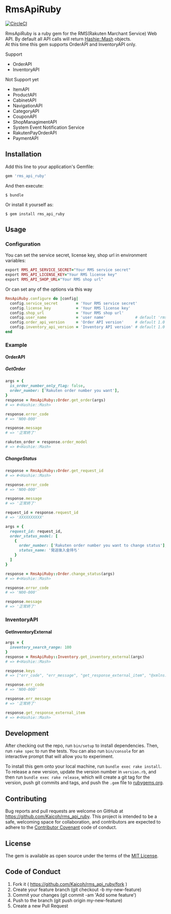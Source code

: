 # RmsApiRuby

[![CircleCI](https://circleci.com/gh/Kaicoh/rms_api_ruby/tree/master.svg?style=svg)](https://circleci.com/gh/Kaicoh/rms_api_ruby/tree/master)

RmsApiRuby is a ruby gem for the RMS(Rakuten Marchant Service) Web API. By default all API calls will return [Hashie::Mash](https://github.com/intridea/hashie/tree/v1.2.0) objects.  
At this time this gem supports OrderAPI and InventoryAPI only.

Support
- OrderAPI
- InventoryAPI

Not Support yet
- ItemAPI
- ProductAPI
- CabinetAPI
- NavigationAPI
- CategoryAPI
- CouponAPI
- ShopManagimentAPI
- System Event Notification Service
- RakutenPayOrderAPI
- PaymentAPI

## Installation

Add this line to your application's Gemfile:

```ruby
gem 'rms_api_ruby'
```

And then execute:

    $ bundle

Or install it yourself as:

    $ gem install rms_api_ruby

## Usage

### Configuration

You can set the service secret, license key, shop url in environment variables:

```ruby
export RMS_API_SERVICE_SECRET="Your RMS service secret"
export RMS_API_LICENSE_KEY="Your RMS license key"
export RMS_API_SHOP_URL="Your RMS shop url"
```

Or can set any of the options via this way

```ruby
RmsApiRuby.configure do |config|
  config.service_secret        = 'Your RMS service secret'
  config.license_key           = 'Your RMS license key'
  config.shop_url              = 'Your RMS shop url'
  config.user_name             = 'user name'             # default 'rms_api_ruby'
  config.order_api_version     = 'Order API version'     # default 1.0
  config.inventory_api_version = 'Inventory API version' # default 1.0
end
```

### Example

#### OrderAPI

##### GetOrder

```ruby
args = {
  is_order_number_only_flag: false,
  order_number: ['Rakuten order number you want'],
}
response = RmsApiRuby::Order.get_order(args)
# => #<Hashie::Mash>

response.error_code
# => 'N00-000'

response.message
# => '正常終了'

rakuten_order = response.order_model
# => #<Hashie::Mash>
```

##### ChangeStatus

```ruby
response = RmsApiRuby::Order.get_request_id
# => #<Hashie::Mash>

response.error_code
# => 'N00-000'

response.message
# => '正常終了'

request_id = response.request_id
# => 'XXXXXXXXXX'

args = {
  request_id: request_id,
  order_status_model: [
    {
      order_number: ['Rakuten order number you want to change status'],
      status_name: '発送後入金待ち'
    }
  ]
}

response = RmsApiRuby::Order.change_status(args)
# => #<Hashie::Mash>

response.error_code
# => 'N00-000'

response.message
# => '正常終了'

```

### InventoryAPI

#### GetInventoryExternal

```ruby
args = {
  inventory_search_range: 100
}
response = RmsApiRuby::Inventory.get_inventory_external(args)
# => #<Hashie::Mash>

response.keys
# => ["err_code", "err_message", "get_response_external_item", "@xmlns:n1", "@xmlns:n2", "@xsi:type"]

response.err_code
# => 'N00-000'

response.err_message
# => '正常終了'

response.get_response_external_item
# => #<Hashie::Mash>
```

## Development

After checking out the repo, run `bin/setup` to install dependencies. Then, run `rake spec` to run the tests. You can also run `bin/console` for an interactive prompt that will allow you to experiment.

To install this gem onto your local machine, run `bundle exec rake install`. To release a new version, update the version number in `version.rb`, and then run `bundle exec rake release`, which will create a git tag for the version, push git commits and tags, and push the `.gem` file to [rubygems.org](https://rubygems.org).

## Contributing

Bug reports and pull requests are welcome on GitHub at https://github.com/Kaicoh/rms_api_ruby. This project is intended to be a safe, welcoming space for collaboration, and contributors are expected to adhere to the [Contributor Covenant](http://contributor-covenant.org) code of conduct.

## License

The gem is available as open source under the terms of the [MIT License](https://opensource.org/licenses/MIT).

## Code of Conduct

1. Fork it ( https://github.com/Kaicoh/rms_api_ruby/fork )
2. Create your feature branch (git checkout -b my-new-feature)
3. Commit your changes (git commit -am 'Add some feature')
4. Push to the branch (git push origin my-new-feature)
5. Create a new Pull Request
